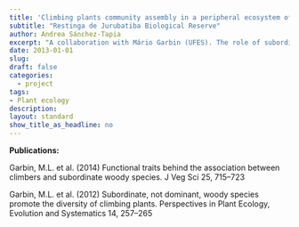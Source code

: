 ```yaml
---
title: 'Climbing plants community assembly in a peripheral ecosystem of the Brazilian Atlantic forest'
subtitle: "Restinga de Jurubatiba Biological Reserve"
author: Andrea Sánchez-Tapia
excerpt: "A collaboration with Mário Garbin (UFES). The role of subordinate species in community assembly in extreme environments"
date: 2013-01-01
slug: 
draft: false
categories:
  - project
tags:
- Plant ecology
description: 
layout: standard
show_title_as_headline: no
---
```




__Publications:__ 

Garbin, M.L. et al. (2014) Functional traits behind the association between climbers and subordinate woody species. J Veg Sci 25, 715–723

Garbin, M.L. et al. (2012) Subordinate, not dominant, woody species promote the diversity of climbing plants. Perspectives in Plant Ecology, Evolution and Systematics 14, 257–265
